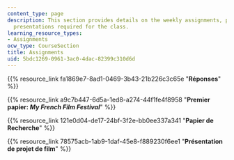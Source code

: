 ```yaml
---
content_type: page
description: This section provides details on the weekly assignments, papers, and
  presentations required for the class.
learning_resource_types:
- Assignments
ocw_type: CourseSection
title: Assignments
uid: 5bdc1269-0961-3ac0-4dac-82399c310d6d
---
```


{{% resource_link fa1869e7-8ad1-0469-3b43-21b226c3c65e "**Réponses**" %}}

{{% resource_link a9c7b447-6d5a-1ed8-a274-44f1fe4f8958 "**Premier papier: _My French Film Festival_**" %}}

{{% resource_link 121e0d04-de17-24bf-3f2e-bb0ee337a341 "**Papier de Recherche**" %}}

{{% resource_link 78575acb-1ab9-1daf-45e8-f889230f6ee1 "**Présentation de projet de film**" %}}